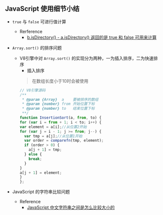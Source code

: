<!--
 * @Author: your name
 * @Date: 2020-12-13 11:43:40
 * @LastEditTime: 2020-12-14 19:27:48
 * @LastEditors: Please set LastEditors
 * @Description: In User Settings Edit
 * @FilePath: \electron-vue-vite\src\render\node\README.md
-->
## JavaScript 使用细节小结
  - `true` 与 `false` 可进行值计算
    - Rerference
      - [b.isDirectory() - a.isDirectory() 返回的是 true 和 false 可用来计算](https://segmentfault.com/q/1010000038460792/a-1020000038462319)
  - `Array.sort()` 的排序问题
    - V8引擎中对 `Array.sort()` 的实现分为两种，一为插入排序，二为快速排序
      - 插入排序
      > 在数组长度小于10时会被使用
      ```js
      // V8引擎源码
      /**
       * @param {Array}  a    要被排序的数组
       * @param {number} from 开始位置下标
       * @param {number} to   结束位置下标
       **/
      function InsertionSort(a, from, to) {
      for (var i = from + 1; i < to; i++) {
      var element = a[i];//从位置2开始
      for (var j = i - 1; j >= from; j--) {
        var tmp = a[j];//从位置1开始
        var order = comparefn(tmp, element);
        if (order > 0) {
          a[j + 1] = tmp;
        } else {
          break;
        }
      }
      a[j + 1] = element;
      }
      };
      ```

  - JavaScript 的字符串比较问题
    - Reference
      - [JavaScript 中文字符串之间是怎么比较大小的](https://segmentfault.com/q/1010000038462514)